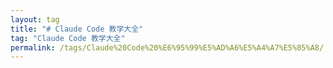 ```yaml
---
layout: tag
title: "# Claude Code 教学大全"
tag: "Claude Code 教学大全"
permalink: /tags/Claude%20Code%20%E6%95%99%E5%AD%A6%E5%A4%A7%E5%85%A8/
---
```

